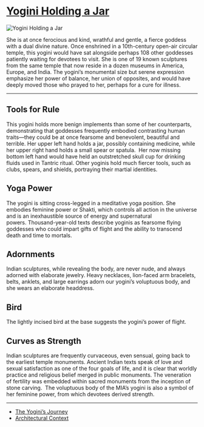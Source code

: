 # [Yogini Holding a Jar](http://artsmia.github.io/griot/#/o/1380)
![Yogini Holding a Jar](http://api.artsmia.org/images/1380/large.jpg)

She is at once ferocious and kind, wrathful and gentle, a fierce goddess with a dual divine nature. Once enshrined in a 10th-century open-air circular temple, this yogini would have sat alongside perhaps 108 other goddesses patiently waiting for devotees to visit. She is one of 19 known sculptures from the same temple that now reside in a dozen museums in America, Europe, and India. The yogini’s monumental size but serene expression emphasize her power of balance, her union of opposites, and would have deeply moved those who prayed to her, perhaps for a cure for illness. 

---

## Tools for Rule

This yogini holds more benign implements than some of her counterparts, demonstrating that goddesses frequently embodied contrasting human traits—they could be at once fearsome and benevolent, beautiful and terrible. Her upper left hand holds a jar, possibly containing medicine, while her upper right hand holds a small spear or spatula.  Her now missing bottom left hand would have held an outstretched skull cup for drinking fluids used in Tantric ritual. Other yoginis hold much fiercer tools, such as clubs, spears, and shields, portraying their martial identities.

## Yoga Power

The yogini is sitting cross-legged in a meditative yoga position. She embodies feminine power or Shakti, which controls all action in the universe and is an inexhaustible source of energy and supernatural powers. Thousand-year-old texts describe yoginis as fearsome flying goddesses who could impart gifts of flight and the ability to transcend death and time to mortals.

## Adornments

Indian sculptures, while revealing the body, are never nude, and always adorned with elaborate jewelry. Heavy necklaces, lion-faced arm bracelets, belts, anklets, and large earrings adorn our yogini’s voluptuous body, and she wears an elaborate headdress.  

## Bird

The lightly incised bird at the base suggests the yogini’s power of flight.

## Curves as Strength

Indian sculptures are frequently curvaceous, even sensual, going back to the earliest temple monuments. Ancient Indian texts speak of love and sexual satisfaction as one of the four goals of life, and it is clear that worldly practice and religious belief merged in public monuments. The veneration of fertility was embedded within sacred monuments from the inception of stone carving.  The voluptuous body of the MIA’s yogini is also a symbol of her feminine power, from which devotees derived strength.  

---

* [The Yogini’s Journey](../stories/the-yogini-s-journey.md)
* [Architectural Context](../stories/architectural-context.md)
